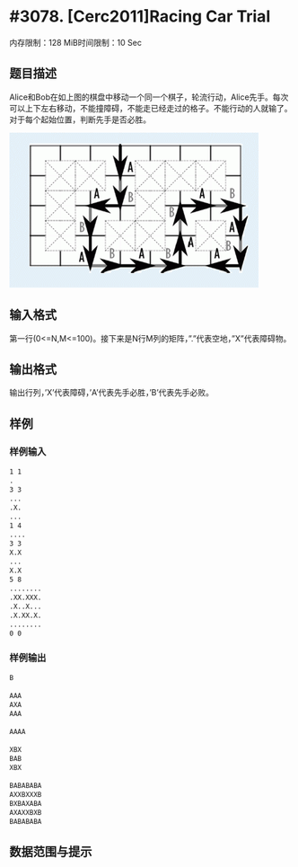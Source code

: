 # #3078. [Cerc2011]Racing Car Trial

内存限制：128 MiB时间限制：10 Sec

## 题目描述

Alice和Bob在如上图的棋盘中移动一个同一个棋子，轮流行动，Alice先手。每次可以上下左右移动，不能撞障碍，不能走已经走过的格子。不能行动的人就输了。对于每个起始位置，判断先手是否必胜。

![](upload/201303/22(1).jpg)

## 输入格式

第一行(0<=N,M<=100)。接下来是N行M列的矩阵，&rdquo;.&rdquo;代表空地，&rdquo;X&rdquo;代表障碍物。

## 输出格式

输出行列，&rsquo;X&rsquo;代表障碍，&rsquo;A&rsquo;代表先手必胜，&rsquo;B&rsquo;代表先手必败。

## 样例

### 样例输入

    
    1 1
    .
    3 3
    ...
    .X.
    ...
    1 4
    ....
    3 3
    X.X
    ...
    X.X
    5 8
    ........
    .XX.XXX.
    .X..X...
    .X.XX.X.
    ........
    0 0
     
    
    

### 样例输出

    
    B
     
    AAA
    AXA
    AAA
     
    AAAA
     
    XBX
    BAB
    XBX
     
    BABABABA
    AXXBXXXB
    BXBAXABA
    AXAXXBXB
    BABABABA
     
    

## 数据范围与提示
